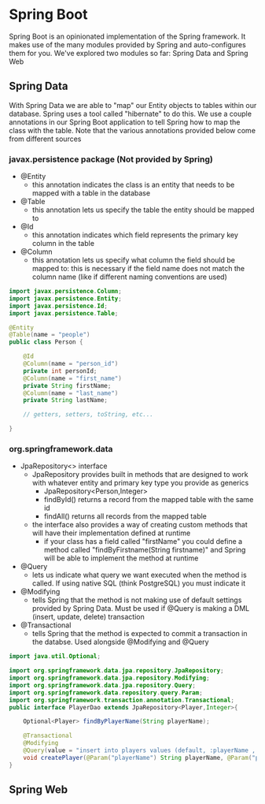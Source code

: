 # Spring Boot
Spring Boot is an opinionated implementation of the Spring framework. It makes use of the many modules provided by Spring and auto-configures them for you. We've explored two modules so far: Spring Data and Spring Web

## Spring Data
With Spring Data we are able to "map" our Entity objects to tables within our database. Spring uses a tool called "hibernate" to do this. We use a couple annotations in our Spring Boot application to tell Spring how to map the class with the table. Note that the various annotations provided below come from different sources

### javax.persistence package (Not provided by Spring)
- @Entity
    - this annotation indicates the class is an entity that needs to be mapped with a table in the database
- @Table
    - this annotation lets us specify the table the entity should be mapped to
- @Id
    - this annotation indicates which field represents the primary key column in the table
- @Column
    - this annotation lets us specify what column the field should be mapped to: this is necessary if the field name does not match the column name (like if different naming conventions are used)

```java
import javax.persistence.Column;
import javax.persistence.Entity;
import javax.persistence.Id;
import javax.persistence.Table;

@Entity
@Table(name = "people")
public class Person {

    @Id
    @Column(name = "person_id")
    private int personId;
    @Column(name = "first_name")
    private String firstName;
    @Column(name = "last_name")
    private String lastName;

    // getters, setters, toString, etc...

}
```

### org.springframework.data
- JpaRepository<> interface
    - JpaRepository provides built in methods that are designed to work with whatever entity and primary key type you provide as generics
        - JpaRepository\<Person,Integer\>
        - findById() returns a record from the mapped table with the same id
        - findAll() returns all records from the mapped table
    - the interface also provides a way of creating custom methods that will have their implementation defined at runtime
        - if your class has a field called "firstName" you could define a method called "findByFirstname(String firstname)" and Spring will be able to implement the method at runtime
- @Query
    - lets us indicate what query we want executed when the method is called. If using native SQL (think PostgreSQL) you must indicate it
- @Modifying
    - tells Spring that the method is not making use of default settings provided by Spring Data. Must be used if @Query is making a DML (insert, update, delete) transaction
- @Transactional
    - tells Spring that the method is expected to commit a transaction in the databse. Used alongside @Modifying and @Query

```Java
import java.util.Optional;

import org.springframework.data.jpa.repository.JpaRepository;
import org.springframework.data.jpa.repository.Modifying;
import org.springframework.data.jpa.repository.Query;
import org.springframework.data.repository.query.Param;
import org.springframework.transaction.annotation.Transactional;
public interface PlayerDao extends JpaRepository<Player,Integer>{

    Optional<Player> findByPlayerName(String playerName);

    @Transactional
    @Modifying
    @Query(value = "insert into players values (default, :playerName , :playerTeamId)", nativeQuery = true)
    void createPlayer(@Param("playerName") String playerName, @Param("playerTeamId") int playerTeamId);
}
```
## Spring Web


    